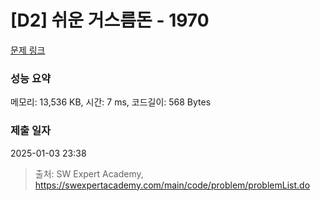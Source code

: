 # [D2] 쉬운 거스름돈 - 1970 

[문제 링크](https://swexpertacademy.com/main/code/problem/problemDetail.do?contestProbId=AV5PsIl6AXIDFAUq) 

### 성능 요약

메모리: 13,536 KB, 시간: 7 ms, 코드길이: 568 Bytes

### 제출 일자

2025-01-03 23:38



> 출처: SW Expert Academy, https://swexpertacademy.com/main/code/problem/problemList.do
